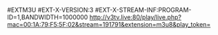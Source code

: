 #EXTM3U  <!--work-point-->
#EXT-X-VERSION:3
#EXT-X-STREAM-INF:PROGRAM-ID=1,BANDWIDTH=1000000
http://v3tv.live:80/play/live.php?mac=00:1A:79:F5:5F:02&stream=191791&extension=m3u8&play_token=
